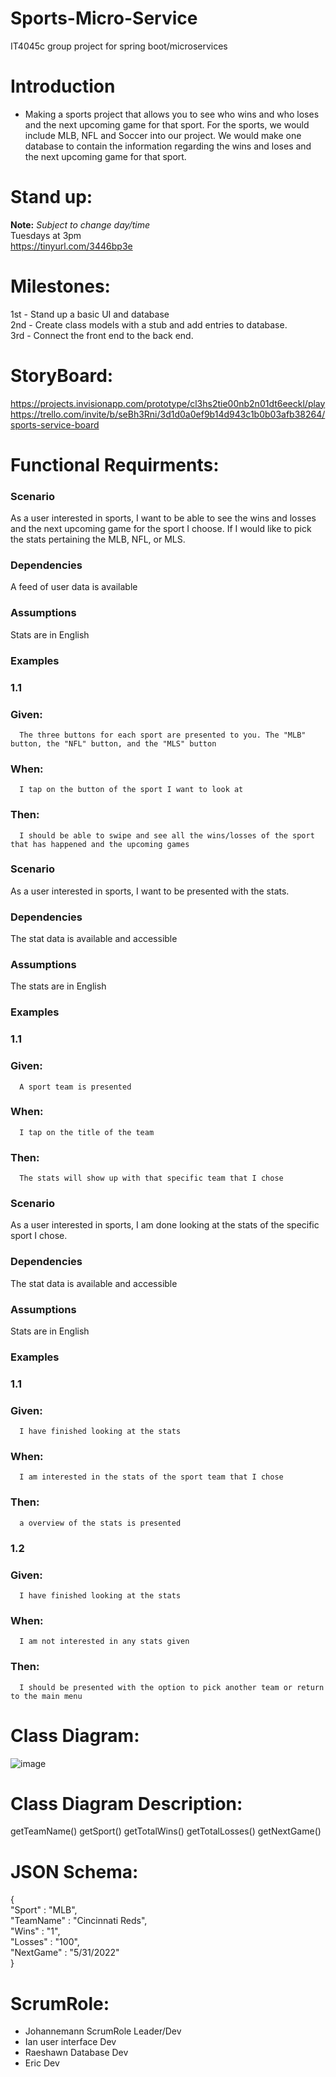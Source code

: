 # Sports-Micro-Service
IT4045c group project for spring boot/microservices

# Introduction
* Making a sports project that allows you to see who wins and who loses and the next upcoming game for that sport. For the sports, we would include MLB, NFL and Soccer into our project. We would make one database to contain the information regarding the wins and loses and the next upcoming game for that sport.


# Stand up:
**Note:** *Subject to change day/time*  
Tuesdays at 3pm  
https://tinyurl.com/3446bp3e

# Milestones:
1st - Stand up a basic UI and database  
2nd - Create class models with a stub and add entries to database.  
3rd - Connect the front end to the back end.


# StoryBoard:
https://projects.invisionapp.com/prototype/cl3hs2tie00nb2n01dt6eeckl/play
https://trello.com/invite/b/seBh3Rni/3d1d0a0ef9b14d943c1b0b03afb38264/sports-service-board


# Functional Requirments:

### Scenario
As a user interested in sports, I want to be able to see the wins and losses and the next upcoming game for the sport I choose. If I would like to pick the stats pertaining the MLB, NFL, or MLS. 
### Dependencies 
A feed of user data is available 
### Assumptions
Stats are in English 
### Examples
### 1.1
### Given: 
      The three buttons for each sport are presented to you. The "MLB" button, the "NFL" button, and the "MLS" button
### When:
      I tap on the button of the sport I want to look at
### Then:
      I should be able to swipe and see all the wins/losses of the sport that has happened and the upcoming games 

### Scenario
As a user interested in sports, I want to be presented with the stats.
### Dependencies
The stat data is available and accessible 
### Assumptions
The stats are in English 
### Examples
### 1.1
### Given:
      A sport team is presented 
### When:
      I tap on the title of the team
### Then:
      The stats will show up with that specific team that I chose

### Scenario 
As a user interested in sports, I am done looking at the stats of the specific sport I chose. 
### Dependencies 
The stat data is available and accessible 
### Assumptions
Stats are in English
### Examples
### 1.1
### Given: 
      I have finished looking at the stats
### When: 
      I am interested in the stats of the sport team that I chose
### Then: 
      a overview of the stats is presented
### 1.2
### Given: 
      I have finished looking at the stats
### When: 
      I am not interested in any stats given 
### Then: 
      I should be presented with the option to pick another team or return to the main menu







# Class Diagram:


![image](https://user-images.githubusercontent.com/18122120/169656783-695c16d8-b312-4aec-97ba-352742aa8e91.png)











# Class Diagram Description:

getTeamName()
getSport()
getTotalWins()
getTotalLosses()
getNextGame()







# JSON Schema:
{  
    "Sport" : "MLB",  
    "TeamName" : "Cincinnati Reds",  
    "Wins" : "1",  
    "Losses" : "100",  
    "NextGame" : "5/31/2022"  
}










#   ScrumRole:
* Johannemann ScrumRole Leader/Dev
* Ian user interface Dev
* Raeshawn Database Dev 
* Eric Dev
